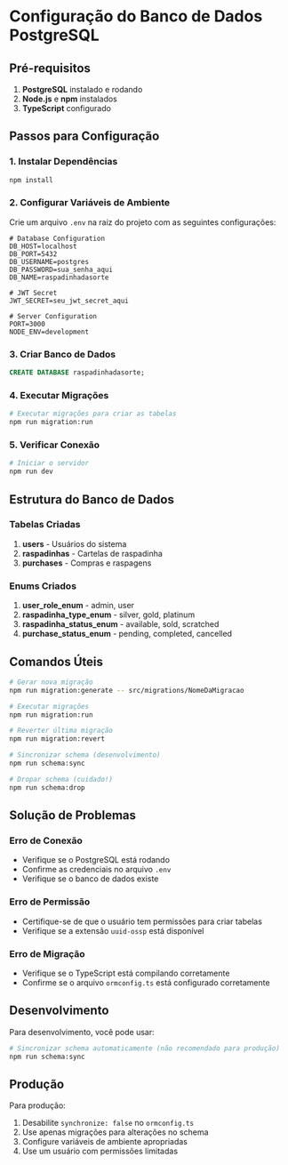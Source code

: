 # Configuração do Banco de Dados PostgreSQL

## Pré-requisitos

1. **PostgreSQL** instalado e rodando
2. **Node.js** e **npm** instalados
3. **TypeScript** configurado

## Passos para Configuração

### 1. Instalar Dependências

```bash
npm install
```

### 2. Configurar Variáveis de Ambiente

Crie um arquivo `.env` na raiz do projeto com as seguintes configurações:

```env
# Database Configuration
DB_HOST=localhost
DB_PORT=5432
DB_USERNAME=postgres
DB_PASSWORD=sua_senha_aqui
DB_NAME=raspadinhadasorte

# JWT Secret
JWT_SECRET=seu_jwt_secret_aqui

# Server Configuration
PORT=3000
NODE_ENV=development
```

### 3. Criar Banco de Dados

```sql
CREATE DATABASE raspadinhadasorte;
```

### 4. Executar Migrações

```bash
# Executar migrações para criar as tabelas
npm run migration:run
```

### 5. Verificar Conexão

```bash
# Iniciar o servidor
npm run dev
```

## Estrutura do Banco de Dados

### Tabelas Criadas

1. **users** - Usuários do sistema
2. **raspadinhas** - Cartelas de raspadinha
3. **purchases** - Compras e raspagens

### Enums Criados

1. **user_role_enum** - admin, user
2. **raspadinha_type_enum** - silver, gold, platinum
3. **raspadinha_status_enum** - available, sold, scratched
4. **purchase_status_enum** - pending, completed, cancelled

## Comandos Úteis

```bash
# Gerar nova migração
npm run migration:generate -- src/migrations/NomeDaMigracao

# Executar migrações
npm run migration:run

# Reverter última migração
npm run migration:revert

# Sincronizar schema (desenvolvimento)
npm run schema:sync

# Dropar schema (cuidado!)
npm run schema:drop
```

## Solução de Problemas

### Erro de Conexão
- Verifique se o PostgreSQL está rodando
- Confirme as credenciais no arquivo `.env`
- Verifique se o banco de dados existe

### Erro de Permissão
- Certifique-se de que o usuário tem permissões para criar tabelas
- Verifique se a extensão `uuid-ossp` está disponível

### Erro de Migração
- Verifique se o TypeScript está compilando corretamente
- Confirme se o arquivo `ormconfig.ts` está configurado corretamente

## Desenvolvimento

Para desenvolvimento, você pode usar:

```bash
# Sincronizar schema automaticamente (não recomendado para produção)
npm run schema:sync
```

## Produção

Para produção:

1. Desabilite `synchronize: false` no `ormconfig.ts`
2. Use apenas migrações para alterações no schema
3. Configure variáveis de ambiente apropriadas
4. Use um usuário com permissões limitadas 